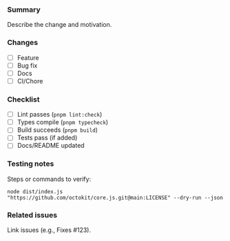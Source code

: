 ### Summary
Describe the change and motivation.

### Changes
- [ ] Feature
- [ ] Bug fix
- [ ] Docs
- [ ] CI/Chore

### Checklist
- [ ] Lint passes (`pnpm lint:check`)
- [ ] Types compile (`pnpm typecheck`)
- [ ] Build succeeds (`pnpm build`)
- [ ] Tests pass (if added)
- [ ] Docs/README updated

### Testing notes
Steps or commands to verify:
```
node dist/index.js "https://github.com/octokit/core.js.git@main:LICENSE" --dry-run --json
```

### Related issues
Link issues (e.g., Fixes #123).